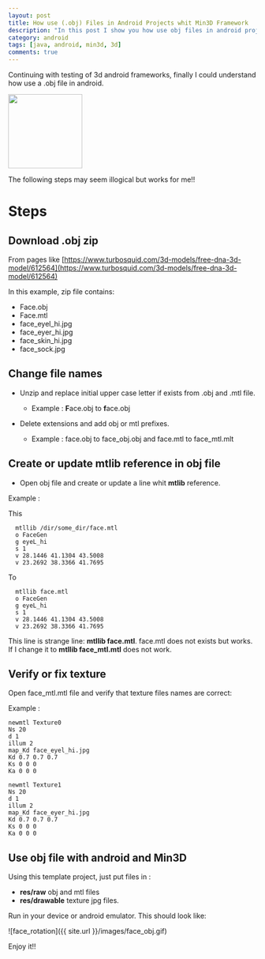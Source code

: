 ```yaml
---
layout: post
title: How use (.obj) Files in Android Projects whit Min3D Framework
description: "In this post I show you how use obj files in android project using min3d framework"
category: android
tags: [java, android, min3d, 3d]
comments: true  
---
```


Continuing with testing of 3d android frameworks, finally I could understand how use a .obj file in android.

<img src="http://img.freepik.com/free-icon/obj-open-file-format_318-45196.jpg" width="150">

The following steps may seem illogical but works for me!!

# Steps

## Download .obj zip 

From pages like [https://www.turbosquid.com/3d-models/free-dna-3d-model/612564](https://www.turbosquid.com/3d-models/free-dna-3d-model/612564)

In this example, zip file contains:

- Face.obj
- Face.mtl
- face_eyel_hi.jpg  
- face_eyer_hi.jpg  
- face_skin_hi.jpg  
- face_sock.jpg


## Change file names

- Unzip and replace initial upper case letter if exists from .obj and .mtl file. 
  - Example : **F**ace.obj to **f**ace.obj

- Delete extensions and add obj or mtl prefixes. 

  - Example : face.obj to face_obj.obj and face.mtl to face_mtl.mlt

## Create or update mtlib reference in obj file

- Open obj file and create or update a line whit **mtlib** reference.

Example : 
  
This
```
  mtllib /dir/some_dir/face.mtl
  o FaceGen
  g eyeL_hi
  s 1
  v 28.1446 41.1304 43.5008
  v 23.2692 38.3366 41.7695
```
    
To

```
  mtllib face.mtl
  o FaceGen
  g eyeL_hi
  s 1
  v 28.1446 41.1304 43.5008
  v 23.2692 38.3366 41.7695
```
   
This line is strange line: **mtllib face.mtl**. face.mtl does not exists but works. If I change it to  **mtllib face_mtl.mtl** does not work.
    
## Verify or fix texture

Open face_mtl.mtl file and verify that texture files names are correct:

Example :
```
newmtl Texture0
Ns 20
d 1
illum 2
map_Kd face_eyel_hi.jpg
Kd 0.7 0.7 0.7
Ks 0 0 0
Ka 0 0 0

newmtl Texture1
Ns 20
d 1
illum 2
map_Kd face_eyer_hi.jpg
Kd 0.7 0.7 0.7
Ks 0 0 0
Ka 0 0 0
```

## Use obj file with android and Min3D

Using this template project, just put files in :

- **res/raw** obj and mtl files
- **res/drawable** texture jpg files.

Run in your device or android emulator. This should look like:

![face_rotation]({{ site.url }}/images/face_obj.gif)

Enjoy it!!
